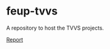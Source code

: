 # feup-tvvs
A repository to host the TVVS projects.


[Report](https://www.overleaf.com/7342882drkrmbbjwzvt#/25420358/)